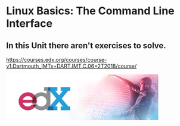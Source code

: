 # Linux Basics: The Command Line Interface

## In this Unit there aren't exercises to solve.

https://courses.edx.org/courses/course-v1:Dartmouth_IMTx+DART.IMT.C.06+2T2018/course/


![picture](download.jfif)
